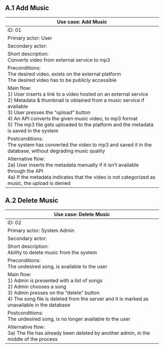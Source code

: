 ## A.1 Add Music
| Use case: Add Music |
|--------|
| ID: 01 |
| Primary actor: User |
| Secondary actor: |
| Short description: <br> Converts video from external service to mp3 |
| Preconditions: <br> The desired video, exists on the external platform <br> The desired video has to be publicly accessible |
| Main flow: <br> 1) User inserts a link to a video hosted on an external service <br> 2) Metadata & thumbnail is obtained from a music service if available <br> 3) User presses the “upload” button <br> 4) An API converts the given music video, to mp3 format <br> 5) The mp3 file gets uploaded to the platform and the metadata is saved in the system |
| Postconditions: <br> The system has converted the video to mp3 and saved it in the database, without degrading music quality |
| Alternative flow: <br> 2a) User inserts the metadata manually if it isn’t available through the API <br> 4a) If the metadata indicates that the video is not categorized as music, the upload is denied |

## A.2 Delete Music
| Use case: Delete Music |
|--------|
| ID: 02 |
| Primary actor: System Admin |
| Secondary actor: |
| Short description: <br> Ability to delete music from the system |
| Preconditions: <br> The undesired song, is available to the user |
| Main flow:  <br> 1) Admin is presented with a list of songs <br> 2) Admin chooses a song <br> 3) Admin presses on the “delete” button <br> 4) The song file is deleted from the server and it is marked as unavailable in the database |
| Postconditions: <br> The undesired song, is no longer available to the user |
| Alternative flow: <br> 3a) The file has already been deleted by another admin, in the middle of the process |